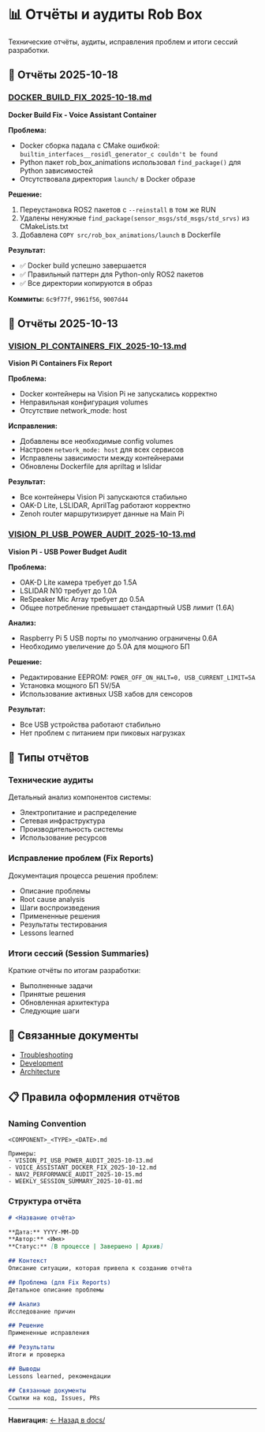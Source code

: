# 📊 Отчёты и аудиты Rob Box

Технические отчёты, аудиты, исправления проблем и итоги сессий разработки.

## 📄 Отчёты 2025-10-18

### [DOCKER_BUILD_FIX_2025-10-18.md](DOCKER_BUILD_FIX_2025-10-18.md)
**Docker Build Fix - Voice Assistant Container**

**Проблема:**
- Docker сборка падала с CMake ошибкой: `builtin_interfaces__rosidl_generator_c couldn't be found`
- Python пакет rob_box_animations использовал `find_package()` для Python зависимостей
- Отсутствовала директория `launch/` в Docker образе

**Решение:**
1. Переустановка ROS2 пакетов с `--reinstall` в том же RUN
2. Удалены ненужные `find_package(sensor_msgs/std_msgs/std_srvs)` из CMakeLists.txt
3. Добавлена `COPY src/rob_box_animations/launch` в Dockerfile

**Результат:**
- ✅ Docker build успешно завершается
- ✅ Правильный паттерн для Python-only ROS2 пакетов
- ✅ Все директории копируются в образ

**Коммиты:** `6c9f77f`, `9961f56`, `9007d44`

## 📄 Отчёты 2025-10-13

### [VISION_PI_CONTAINERS_FIX_2025-10-13.md](VISION_PI_CONTAINERS_FIX_2025-10-13.md)
**Vision Pi Containers Fix Report**

**Проблема:**
- Docker контейнеры на Vision Pi не запускались корректно
- Неправильная конфигурация volumes
- Отсутствие network_mode: host

**Исправления:**
- Добавлены все необходимые config volumes
- Настроен `network_mode: host` для всех сервисов
- Исправлены зависимости между контейнерами
- Обновлены Dockerfile для apriltag и lslidar

**Результат:**
- Все контейнеры Vision Pi запускаются стабильно
- OAK-D Lite, LSLIDAR, AprilTag работают корректно
- Zenoh router маршрутизирует данные на Main Pi

### [VISION_PI_USB_POWER_AUDIT_2025-10-13.md](VISION_PI_USB_POWER_AUDIT_2025-10-13.md)
**Vision Pi - USB Power Budget Audit**

**Проблема:**
- OAK-D Lite камера требует до 1.5A
- LSLIDAR N10 требует до 1.0A
- ReSpeaker Mic Array требует до 0.5A
- Общее потребление превышает стандартный USB лимит (1.6A)

**Анализ:**
- Raspberry Pi 5 USB порты по умолчанию ограничены 0.6A
- Необходимо увеличение до 5.0A для мощного БП

**Решение:**
- Редактирование EEPROM: `POWER_OFF_ON_HALT=0, USB_CURRENT_LIMIT=5A`
- Установка мощного БП 5V/5A
- Использование активных USB хабов для сенсоров

**Результат:**
- Все USB устройства работают стабильно
- Нет проблем с питанием при пиковых нагрузках

## 📝 Типы отчётов

### Технические аудиты
Детальный анализ компонентов системы:
- Электропитание и распределение
- Сетевая инфраструктура
- Производительность системы
- Использование ресурсов

### Исправление проблем (Fix Reports)
Документация процесса решения проблем:
- Описание проблемы
- Root cause analysis
- Шаги воспроизведения
- Примененные решения
- Результаты тестирования
- Lessons learned

### Итоги сессий (Session Summaries)
Краткие отчёты по итогам разработки:
- Выполненные задачи
- Принятые решения
- Обновленная архитектура
- Следующие шаги

## 🔗 Связанные документы

- [Troubleshooting](../guides/TROUBLESHOOTING.md)
- [Development](../development/)
- [Architecture](../architecture/)

## 📋 Правила оформления отчётов

### Naming Convention
```
<COMPONENT>_<TYPE>_<DATE>.md

Примеры:
- VISION_PI_USB_POWER_AUDIT_2025-10-13.md
- VOICE_ASSISTANT_DOCKER_FIX_2025-10-12.md
- NAV2_PERFORMANCE_AUDIT_2025-10-15.md
- WEEKLY_SESSION_SUMMARY_2025-10-01.md
```

### Структура отчёта

```markdown
# <Название отчёта>

**Дата:** YYYY-MM-DD
**Автор:** <Имя>
**Статус:** [В процессе | Завершено | Архив]

## Контекст
Описание ситуации, которая привела к созданию отчёта

## Проблема (для Fix Reports)
Детальное описание проблемы

## Анализ
Исследование причин

## Решение
Примененные исправления

## Результаты
Итоги и проверка

## Выводы
Lessons learned, рекомендации

## Связанные документы
Ссылки на код, Issues, PRs
```

---

**Навигация:** [← Назад в docs/](../README.md)
